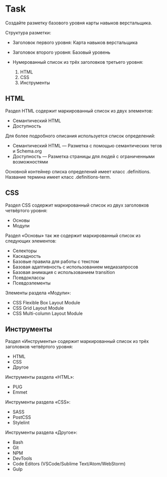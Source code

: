# Task

Создайте разметку базового уровня карты навыков верстальщика.

Структура разметки:

* Заголовок первого уровня: Карта навыков верстальщика
* Заголовок второго уровня: Базовый уровень
* Нумерованный список из трёх заголовков третьего уровня:

    1) HTML
    2) CSS
    3) Инструменты


## HTML
Раздел HTML содержит маркированный список из двух элементов:

* Семантический HTML
* Доступность

Для более подробного описания используется список определений:

* Семантический HTML — Разметка с помощью семантических тегов и Schema.org
* Доступность — Разметка страницы для людей с ограниченными возможностями

Основной контейнер списка определений имеет класс .definitions. Название термина имеет класс .definitions-term.

## CSS
Раздел CSS содержит маркированный список из двух заголовков четвёртого уровня:

* Основы
* Модули

Раздел «Основы» так же содержит маркированный список из следующих элементов:

* Селекторы
* Каскадность
* Базовые правила для работы с текстом
* Базовая адаптивность с использованием медиазапросов
* Базовая анимация с использованием transition
* Псевдоклассы
* Псевдоэлементы

Элементы раздела «Модули»:

* CSS Flexible Box Layout Module
* CSS Grid Layout Module
* CSS Multi-column Layout Module

## Инструменты
Раздел «Инструменты» содержит маркированный список из трёх заголовков четвёртого уровня:

* HTML
* CSS
* Другое

Инструменты раздела «HTML»:

* PUG
* Emmet

Инструменты раздела «CSS»:

* SASS
* PostCSS
* Stylelint

Инструменты раздела «Другое»:

* Bash
* Git
* NPM
* DevTools
* Code Editors (VSCode/Sublime Text/Atom/WebStorm)
* Gulp
